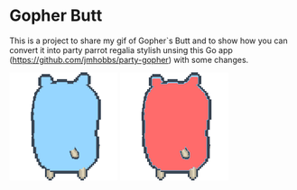 # Gopher Butt

This is a project to share my gif of Gopher`s Butt and to show how you can convert it into party parrot regalia stylish unsing this Go app (https://github.com/jmhobbs/party-gopher) with some changes.


![Gophers Butt](gophersbutt.gif) 
![Regalia Gophers Butt](gophersbutt-party.gif)

